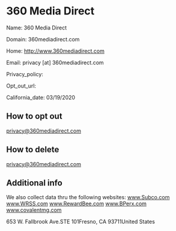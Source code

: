 
# 360 Media Direct

Name: 360 Media Direct

Domain: 360mediadirect.com

Home: http://www.360mediadirect.com

Email: privacy [at] 360mediadirect.com

Privacy_policy: 

Opt_out_url: 

California_date: 03/19/2020



## How to opt out

privacy@360mediadirect.com

## How to delete

privacy@360mediadirect.com

## Additional info

We also collect data thru the following websites:
www.Subco.com
www.WRSS.com
www.RewardBee.com
www.BPerx.com
www.covalentmg.com

653 W. Fallbrook Ave.STE 101Fresno, CA 93711United States

